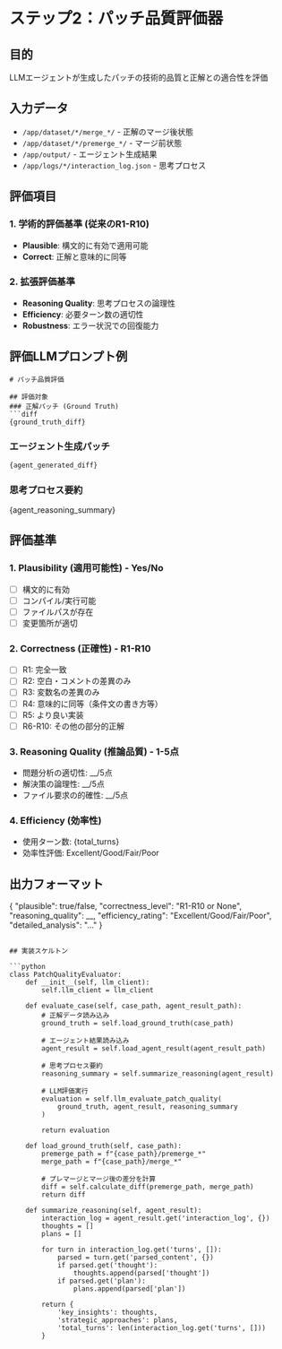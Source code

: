 # ステップ2：パッチ品質評価器

## 目的
LLMエージェントが生成したパッチの技術的品質と正解との適合性を評価

## 入力データ
- `/app/dataset/*/merge_*/` - 正解のマージ後状態
- `/app/dataset/*/premerge_*/` - マージ前状態  
- `/app/output/` - エージェント生成結果
- `/app/logs/*/interaction_log.json` - 思考プロセス

## 評価項目

### 1. 学術的評価基準 (従来のR1-R10)
- **Plausible**: 構文的に有効で適用可能
- **Correct**: 正解と意味的に同等

### 2. 拡張評価基準
- **Reasoning Quality**: 思考プロセスの論理性
- **Efficiency**: 必要ターン数の適切性
- **Robustness**: エラー状況での回復能力

## 評価LLMプロンプト例

```
# パッチ品質評価

## 評価対象
### 正解パッチ (Ground Truth)
```diff
{ground_truth_diff}
```

### エージェント生成パッチ
```diff
{agent_generated_diff}
```

### 思考プロセス要約
{agent_reasoning_summary}

## 評価基準

### 1. Plausibility (適用可能性) - Yes/No
- [ ] 構文的に有効
- [ ] コンパイル/実行可能
- [ ] ファイルパスが存在
- [ ] 変更箇所が適切

### 2. Correctness (正確性) - R1-R10
- [ ] R1: 完全一致
- [ ] R2: 空白・コメントの差異のみ
- [ ] R3: 変数名の差異のみ
- [ ] R4: 意味的に同等（条件文の書き方等）
- [ ] R5: より良い実装
- [ ] R6-R10: その他の部分的正解

### 3. Reasoning Quality (推論品質) - 1-5点
- 問題分析の適切性: __/5点
- 解決策の論理性: __/5点  
- ファイル要求の的確性: __/5点

### 4. Efficiency (効率性)
- 使用ターン数: {total_turns}
- 効率性評価: Excellent/Good/Fair/Poor

## 出力フォーマット
{
  "plausible": true/false,
  "correctness_level": "R1-R10 or None",
  "reasoning_quality": __,
  "efficiency_rating": "Excellent/Good/Fair/Poor",
  "detailed_analysis": "..."
}
```

## 実装スケルトン

```python
class PatchQualityEvaluator:
    def __init__(self, llm_client):
        self.llm_client = llm_client
        
    def evaluate_case(self, case_path, agent_result_path):
        # 正解データ読み込み
        ground_truth = self.load_ground_truth(case_path)
        
        # エージェント結果読み込み
        agent_result = self.load_agent_result(agent_result_path)
        
        # 思考プロセス要約
        reasoning_summary = self.summarize_reasoning(agent_result)
        
        # LLM評価実行
        evaluation = self.llm_evaluate_patch_quality(
            ground_truth, agent_result, reasoning_summary
        )
        
        return evaluation
        
    def load_ground_truth(self, case_path):
        premerge_path = f"{case_path}/premerge_*"
        merge_path = f"{case_path}/merge_*"
        
        # プレマージとマージ後の差分を計算
        diff = self.calculate_diff(premerge_path, merge_path)
        return diff
        
    def summarize_reasoning(self, agent_result):
        interaction_log = agent_result.get('interaction_log', {})
        thoughts = []
        plans = []
        
        for turn in interaction_log.get('turns', []):
            parsed = turn.get('parsed_content', {})
            if parsed.get('thought'):
                thoughts.append(parsed['thought'])
            if parsed.get('plan'):
                plans.append(parsed['plan'])
                
        return {
            'key_insights': thoughts,
            'strategic_approaches': plans,
            'total_turns': len(interaction_log.get('turns', []))
        }
```
